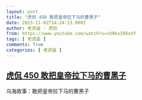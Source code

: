 ```yaml
---
layout: post
title: "虎侃 450 敢把皇帝拉下马的曹黑子"
date: 2023-11-02T14:24:13.000Z
author: 老虎庙 · 虎侃
from: https://www.youtube.com/watch?v=cU9kxI06xVY
tags: [ 老虎庙 ]
comments: True
categories: [ 老虎庙 ]
---
```

<!--1698935053000-->
[虎侃 450 敢把皇帝拉下马的曹黑子](https://www.youtube.com/watch?v=cU9kxI06xVY)
------

<div>
乌海故事：敢把皇帝拉下马的曹黑子
</div>
